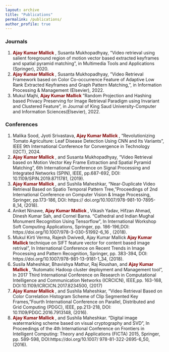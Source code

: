 ```yaml
---
layout: archive
title: "Publications"
permalink: /publications/
author_profile: true
---
```

<h3> Journals </h3>
<ol>
    
  <li>
<b> <span  style="color: Maroon;"> Ajay Kumar Mallick</span> </b>, Susanta Mukhopadhyay, ”Video retrieval using salient foreground region of motion vector based extracted keyframes and spatial pyramid matching”, in Multimedia Tools and Applications (Springer), 2020.
  </li>
<li>
<b> <span  style="color: Maroon;"> Ajay Kumar Mallick</span> </b>, Susanta Mukhopadhyay, ”Video Retrieval Framework based on Color Co-occurrence Feature of Adaptive Low Rank Extracted Keyframes and Graph Pattern Matching,”, in Information Processing & Management (Elsevier), 2022.
</li>
<li>
Mukul Majhi,<b> <span  style="color: Maroon;"> Ajay Kumar Mallick</span> </b>”Random Projection and Hashing based Privacy Preserving for Image Retrieval Paradigm using Invariant and Clustered Feature”, in Journal of King Saud University-Computer and Information Sciences(Elsevier), 2022.
</li>


</ol>
 <h3> Conferences </h3>
  <ol>
<li>
  Malika Sood, Jyoti Srivastava, <b> <span  style="color: Maroon;"> Ajay Kumar Mallick</span> </b>, “Revolutionizing Tomato Agriculture: Leaf Disease Detection Using CNN and Its Variants”, IEEE 9th International Conference for Convergence in Technology (I2CT)¸ 2024.
      </li>
  <li>
<b> <span  style="color: Maroon;"> Ajay Kumar Mallick</span> </b>, and Susanta Mukhopadhyay, “Video Retrieval based on Motion Vector Key Frame Extraction and Spatial Pyramid Matching”, 6th
International Conference on Signal Processing and Integrated Networks (SPIN),
IEEE, pp.687-692, DOI: 10.1109/SPIN.2019.8711781, (2019).

 </li>
 <li>
 <b> <span  style="color: Maroon;"> Ajay Kumar Mallick</span> </b>, and Sushila Maheshkar, “Near-Duplicate Video Retrieval
Based on Spatio Temporal Pattern Tree,”Proceedings of 2nd International Conference
on Computer Vision & Image Processing, Springer, pp.173-186, DOI: https://
doi.org/10.1007/978-981-10-7895-8_14, (2018).
</li>
<li>
 Aniket Ninawe, <b> <span  style="color: Maroon;"> Ajay Kumar Mallick</span> </b>, Vikash Yadav, Hifzan Ahmad, Dinesh Kumar
Sah, and Cornel Barna. “Cathedral and Indian Mughal Monument Recognition
Using Tensorflow”, In International Workshop Soft Computing Applications, Springer,
pp. 186-196,DOI: https://doi.org/10.1007/978-3-030-51992-6_16 , (2018).
</li>

<li>
Mukul Kirti Verma, Rajesh Dwivedi, Ajay Kumar Mallick<b> <span  style="color: Maroon;"> Ajay Kumar Mallick</span> </b>technique on SIFT feature vector for
content based image retrival”, In International Conference on Recent Trends
in Image Processing and Pattern Recognition, Springer, pp. 383-394, DOI:
https://doi.org/10.1007/978-981-13-9181-1_34, (2018).
</li>

<li>
 Susila Maheshkar, Bhavishya Mathur, Raj Roushan, and <b> <span  style="color: Maroon;"> Ajay Kumar Mallick</span> </b>,
“Automatic Hadoop cluster deployment and Management tool”, In 2017 Third International
Conference on Research in Computational Intelligence and Communication
Networks (ICRCICN), IEEE,pp. 163-168, DOI:10.1109/ICRCICN.2017.8234500,
(2017)
</li>
<li>
<b> <span  style="color: Maroon;"> Ajay Kumar Mallick</span> </b>, and Sushila Maheshkar, “Video Retrieval Based on Color
Correlation Histogram Scheme of Clip Segmented Key Frames,”Fourth International
Conference on Parallel, Distributed and Grid Computing (PDGC), IEEE, pp.213-218,
DOI: 10.1109/PDGC.2016.7913148, (2016).
</li>

<li>
 <b> <span  style="color: Maroon;"> Ajay Kumar Mallick</span> </b>, and Sushila Maheshkar. “Digital image watermarking
scheme based on visual cryptography and SVD”, In Proceedings of the 4th
International Conference on Frontiers in Intelligent Computing: Theory and Applications
(FICTA) 2015, Springer, pp. 589-598, DOI:https://doi.org/10.1007/
978-81-322-2695-6_50, (2016).
</li>


